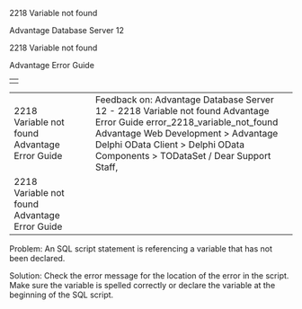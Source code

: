 2218 Variable not found




Advantage Database Server 12  

2218 Variable not found

Advantage Error Guide

|  |
| --- |
|  |

|  |  |  |  |  |
| --- | --- | --- | --- | --- |
| 2218 Variable not found  Advantage Error Guide |  |  | Feedback on: Advantage Database Server 12 - 2218 Variable not found Advantage Error Guide error\_2218\_variable\_not\_found Advantage Web Development > Advantage Delphi OData Client > Delphi OData Components > TODataSet / Dear Support Staff, |  |
| 2218 Variable not found  Advantage Error Guide |  |  |  |  |

Problem: An SQL script statement is referencing a variable that has not been declared.

Solution: Check the error message for the location of the error in the script. Make sure the variable is spelled correctly or declare the variable at the beginning of the SQL script.